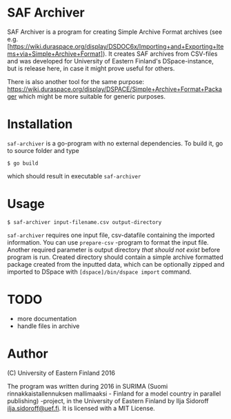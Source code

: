 # SAF Archiver

SAF Archiver is a program for creating Simple Archive Format archives
(see e.g. [https://wiki.duraspace.org/display/DSDOC6x/Importing+and+Exporting+Items+via+Simple+Archive+Format]). It creates SAF archives from CSV-files and was developed for University of Eastern Finland's DSpace-instance, but is release here, in case it might prove useful for others.

There is also another tool for the same purpose: https://wiki.duraspace.org/display/DSPACE/Simple+Archive+Format+Packager
which might be more suitable for generic purposes.

# Installation

`saf-archiver` is a go-program with no external dependencies. To build it, go to source folder and type

```
$ go build
```
which should result in executable `saf-archiver`

# Usage

```
$ saf-archiver input-filename.csv output-directory
```

`saf-archiver` requires one input file, csv-datafile containing the imported information. You can use `prepare-csv` -program to format the input file. Another required parameter is output directory *that should not exist* before program is run. Created directory should contain a simple archive formatted package created from the inputted data, which can be optionally zipped and imported to DSpace with `[dspace]/bin/dspace import` command.

# TODO

 * more documentation
 * handle files in archive

# Author

(C) University of Eastern Finland 2016

The program was written during 2016 in SURIMA (Suomi rinnakkaistallennuksen mallimaaksi - Finland for a model country in parallel publishing) -project, in the University of Eastern Finland by Ilja Sidoroff ilja.sidoroff@uef.fi. It is licensed with a MIT License.

